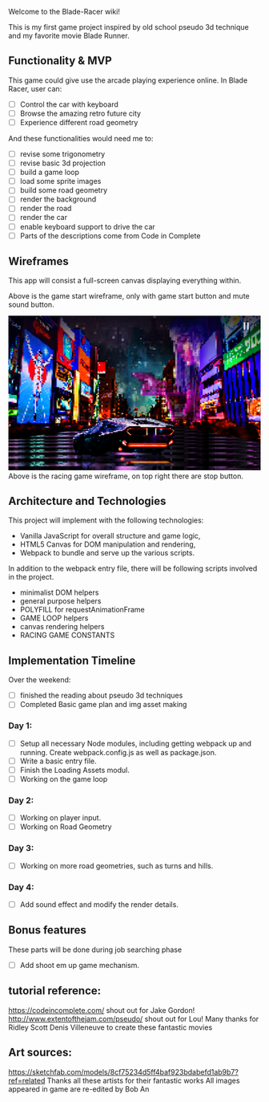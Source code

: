 Welcome to the Blade-Racer wiki!

This is my first game project inspired by old school pseudo 3d technique and my favorite movie Blade Runner.



## Functionality & MVP

This game could give use the arcade playing experience online.
In Blade Racer, user can:

- [ ] Control the car with keyboard
- [ ] Browse the amazing retro future city
- [ ] Experience different road geometry

And these functionalities would need me to:

- [ ] revise some trigonometry
- [ ] revise basic 3d projection
- [ ] build a game loop
- [ ] load some sprite images
- [ ] build some road geometry
- [ ] render the background
- [ ] render the road
- [ ] render the car
- [ ] enable keyboard support to drive the car
- [ ] Parts of the descriptions come from Code in Complete

## Wireframes

This app will consist a full-screen canvas displaying everything within.

Above is the game start wireframe, only with game start button and mute sound button.

![wireframe](https://raw.githubusercontent.com/1a2b3c4dBobAn/Blade-Racer/master/GitPics/bladeracerwireframe.png)
Above is the racing game wireframe, on top right there are stop button.


## Architecture and Technologies

This project will implement with the following technologies:

* Vanilla JavaScript for overall structure and game logic,
* HTML5 Canvas for DOM manipulation and rendering,
* Webpack to bundle and serve up the various scripts.

In addition to the webpack entry file, there will be following scripts involved in the project.
* minimalist DOM helpers
* general purpose helpers
* POLYFILL for requestAnimationFrame
* GAME LOOP helpers
* canvas rendering helpers
* RACING GAME CONSTANTS


## Implementation Timeline

Over the weekend:

- [ ] finished the reading about pseudo 3d techniques
- [ ] Completed Basic game plan and img asset making

### Day 1: 
- [ ] Setup all necessary Node modules, including getting webpack up and running. Create webpack.config.js as well as package.json.
- [ ] Write a basic entry file.
- [ ] Finish the Loading Assets modul.
- [ ] Working on the game loop

### Day 2: 
- [ ] Working on player input.
- [ ] Working on Road Geometry

### Day 3:
- [ ] Working on more road geometries, such as turns and hills.

### Day 4:
- [ ] Add sound effect and modify the render details.

## Bonus features
These parts will be done during job searching phase

- [ ] Add shoot em up game mechanism.


## tutorial reference:
https://codeincomplete.com/                         shout out for Jake Gordon!
http://www.extentofthejam.com/pseudo/               shout out for Lou!
Many thanks for Ridley Scott Denis Villeneuve to create these fantastic movies

## Art sources:

https://sketchfab.com/models/8cf75234d5ff4baf923bdabefd1ab9b7?ref=related
Thanks all these artists for their fantastic works
All images appeared in game are re-edited by Bob An
